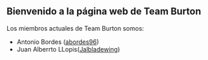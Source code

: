 ## Bienvenido a la página web de Team Burton

Los miembros actuales de Team Burton somos:
* Antonio Bordes ([abordes96](https://abordes96.github.io/hmis-repo01/)) 
* Juan Alberrto LLopis([Jalbladewing]( https://jalbladewing.github.io/hmis-repo01/))


